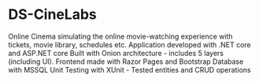 # DS-CineLabs
Online Cinema simulating the online movie-watching experience with tickets, movie library, schedules etc. 
Application developed with .NET core and ASP.NET core Built with Onion architecture - includes 5 layers (including UI). 
Frontend made with Razor Pages and Bootstrap Database with MSSQL
Unit Testing with XUnit - Tested entities and CRUD operations
